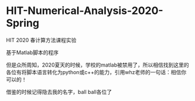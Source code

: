 # HIT-Numerical-Analysis-2020-Spring

HIT 2020 春计算方法课程实验

基于Matlab脚本的程序

但是众所周知，2020夏天的时候，学校的matlab被禁用了，所以相信找到这里的各位有将脚本语言转化为python或c++的能力，引用whz老师的一句话：相信你可以的！

借鉴的时候记得隐去我的名字，ball ball各位了
